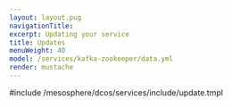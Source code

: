 ```yaml
---
layout: layout.pug
navigationTitle:
excerpt: Updating your service
title: Updates
menuWeight: 40
model: /services/kafka-zookeeper/data.yml
render: mustache
---
```


#include /mesosphere/dcos/services/include/update.tmpl
